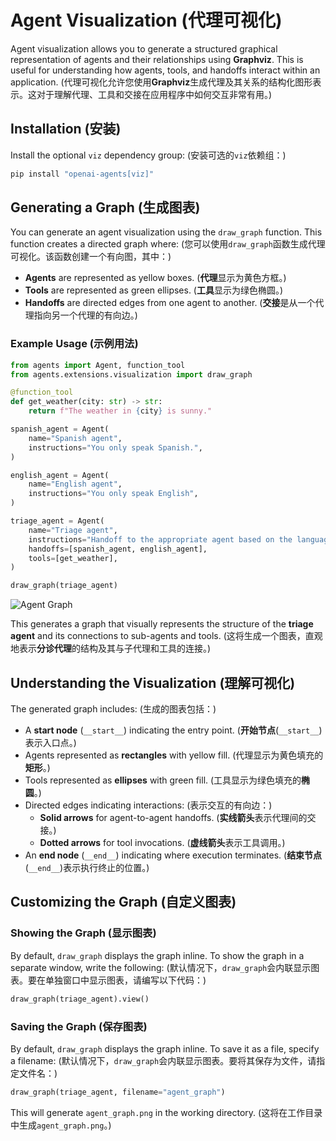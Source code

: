 # Agent Visualization (代理可视化)

Agent visualization allows you to generate a structured graphical representation of agents and their relationships using **Graphviz**. This is useful for understanding how agents, tools, and handoffs interact within an application.
(代理可视化允许您使用**Graphviz**生成代理及其关系的结构化图形表示。这对于理解代理、工具和交接在应用程序中如何交互非常有用。)

## Installation (安装)

Install the optional `viz` dependency group:
(安装可选的`viz`依赖组：)

```bash
pip install "openai-agents[viz]"
```

## Generating a Graph (生成图表)

You can generate an agent visualization using the `draw_graph` function. This function creates a directed graph where:
(您可以使用`draw_graph`函数生成代理可视化。该函数创建一个有向图，其中：)

- **Agents** are represented as yellow boxes.
(**代理**显示为黄色方框。)
- **Tools** are represented as green ellipses.
(**工具**显示为绿色椭圆。)
- **Handoffs** are directed edges from one agent to another.
(**交接**是从一个代理指向另一个代理的有向边。)

### Example Usage (示例用法)

```python
from agents import Agent, function_tool
from agents.extensions.visualization import draw_graph

@function_tool
def get_weather(city: str) -> str:
    return f"The weather in {city} is sunny."

spanish_agent = Agent(
    name="Spanish agent",
    instructions="You only speak Spanish.",
)

english_agent = Agent(
    name="English agent",
    instructions="You only speak English",
)

triage_agent = Agent(
    name="Triage agent",
    instructions="Handoff to the appropriate agent based on the language of the request.",
    handoffs=[spanish_agent, english_agent],
    tools=[get_weather],
)

draw_graph(triage_agent)
```

![Agent Graph](../assets/images/graph.png)

This generates a graph that visually represents the structure of the **triage agent** and its connections to sub-agents and tools.
(这将生成一个图表，直观地表示**分诊代理**的结构及其与子代理和工具的连接。)

## Understanding the Visualization (理解可视化)

The generated graph includes:
(生成的图表包括：)

- A **start node** (`__start__`) indicating the entry point.
(**开始节点**(`__start__`)表示入口点。)
- Agents represented as **rectangles** with yellow fill.
(代理显示为黄色填充的**矩形**。)
- Tools represented as **ellipses** with green fill.
(工具显示为绿色填充的**椭圆**。)
- Directed edges indicating interactions:
(表示交互的有向边：)
  - **Solid arrows** for agent-to-agent handoffs.
  (**实线箭头**表示代理间的交接。)
  - **Dotted arrows** for tool invocations.
  (**虚线箭头**表示工具调用。)
- An **end node** (`__end__`) indicating where execution terminates.
(**结束节点**(`__end__`)表示执行终止的位置。)

## Customizing the Graph (自定义图表)

### Showing the Graph (显示图表)
By default, `draw_graph` displays the graph inline. To show the graph in a separate window, write the following:
(默认情况下，`draw_graph`会内联显示图表。要在单独窗口中显示图表，请编写以下代码：)

```python
draw_graph(triage_agent).view()
```

### Saving the Graph (保存图表)
By default, `draw_graph` displays the graph inline. To save it as a file, specify a filename:
(默认情况下，`draw_graph`会内联显示图表。要将其保存为文件，请指定文件名：)

```python
draw_graph(triage_agent, filename="agent_graph")
```

This will generate `agent_graph.png` in the working directory.
(这将在工作目录中生成`agent_graph.png`。)
